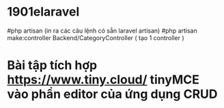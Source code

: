 # 1901elaravel
#php artisan (in ra các câu lệnh có sẵn laravel artisan)
#php artisan make:controller Backend/CategoryController ( tạo 1 controller )

# Bài tập tích hợp https://www.tiny.cloud/ tinyMCE vào phần editor của ứng dụng CRUD

